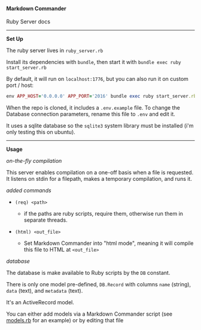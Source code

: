 #### Markdown Commander

Ruby Server docs

---

**Set Up**

The ruby server lives in `ruby_server.rb`

Install its dependencies with `bundle`, then start it with `bundle exec ruby start_server.rb`

By default, it will run on `localhost:1776`, but you can also run it on custom port / host:

```ruby
env APP_HOST='0.0.0.0' APP_PORT='2016' bundle exec ruby start_server.rb`
```

When the repo is cloned, it includes a `.env.example` file. To change the Database connection parameters, rename this file to `.env` and edit it. 

It uses a sqlite database so the `sqlite3` system library must be installed (i'm only testing this on ubuntu).

---

**Usage**

_on-the-fly compilation_

This server enables compilation on a one-off basis when a file is requested.
It listens on stdin for a filepath, makes a temporary compilation, and runs it.

_added commands_

- `(req) <path>`
  - if the paths are ruby scripts, require them, otherwise run them in separate threads.

- `(html) <out_file>`
  - Set Markdown Commander into "html mode", meaning it will compile this file to HTML at `<out_file>`

_database_

The database is make available to Ruby scripts by the `DB` constant.

There is only one model pre-defined, `DB.Record` with columns `name` (string), `data` (text), and `metadata` (text).

It's an ActiveRecord model.

You can either add models via a Markdown Commander script (see [models.rb](./lib/models.rb) for an example) or by editing that file


